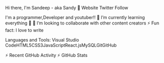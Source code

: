 Hi there, I'm Sandeep - aka Sandy 👋
Website Twitter Follow

I'm a programmer,Developer and youtuber!!
🌱 I’m currently learning everything 🤣
👯 I’m looking to collaborate with other content creators
⚡ Fun fact: I love to write





Languages and Tools:
Visual Studio CodeHTML5CSS3JavaScriptReact.jsMySQLGitGitHub


⚡ Recent GitHub Activity
⚡ GitHub Stats
